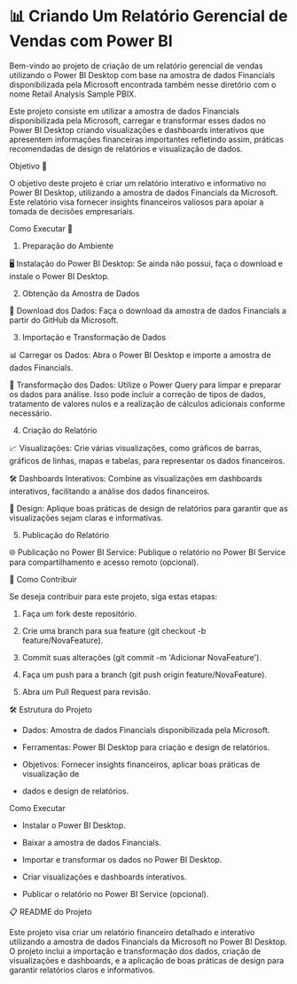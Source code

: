 # 📊 Criando Um Relatório Gerencial de Vendas com Power BI

Bem-vindo ao projeto de criação de um relatório gerencial de vendas utilizando o Power BI Desktop com base na amostra de dados Financials disponibilizada pela Microsoft encontrada também nesse diretório com o nome Retail Analysis Sample PBIX. 

Este projeto consiste em utilizar a amostra de dados Financials disponibilizada pela Microsoft, carregar e transformar esses dados no Power BI Desktop criando visualizações e dashboards interativos que apresentem informações financeiras importantes refletindo assim, práticas recomendadas de design de relatórios e visualização de dados.

Objetivo 🎯 

O objetivo deste projeto é criar um relatório interativo e informativo no Power BI Desktop, utilizando a amostra de dados Financials da Microsoft. Este relatório visa fornecer insights financeiros valiosos para apoiar a tomada de decisões empresariais.

Como Executar 📝

1. Preparação do Ambiente

🖥️ Instalação do Power BI Desktop: Se ainda não possui, faça o download e instale o 
Power BI Desktop.

2. Obtenção da Amostra de Dados

📁 Download dos Dados: Faça o download da amostra de dados Financials a partir do GitHub da Microsoft.

3. Importação e Transformação de Dados

📊 Carregar os Dados: Abra o Power BI Desktop e importe a amostra de dados Financials.

🧹 Transformação dos Dados: Utilize o Power Query para limpar e preparar os dados para análise. Isso pode incluir a correção de tipos de dados, tratamento de valores nulos e a realização de cálculos adicionais conforme necessário.

4. Criação do Relatório

📈 Visualizações: Crie várias visualizações, como gráficos de barras, gráficos de linhas, mapas e tabelas, para representar os dados financeiros.

🛠️ Dashboards Interativos: Combine as visualizações em dashboards interativos, facilitando a análise dos dados financeiros.

🎨 Design: Aplique boas práticas de design de relatórios para garantir que as visualizações sejam claras e informativas.

5. Publicação do Relatório

🌐 Publicação no Power BI Service: Publique o relatório no Power BI Service para compartilhamento e acesso remoto (opcional).

🤝 Como Contribuir

Se deseja contribuir para este projeto, siga estas etapas:

1. Faça um fork deste repositório.

2. Crie uma branch para sua feature (git checkout -b feature/NovaFeature).

3. Commit suas alterações (git commit -m 'Adicionar NovaFeature').

4. Faça um push para a branch (git push origin feature/NovaFeature).

5. Abra um Pull Request para revisão.

🛠️ Estrutura do Projeto

- Dados: Amostra de dados Financials disponibilizada pela Microsoft.

- Ferramentas: Power BI Desktop para criação e design de relatórios.

- Objetivos: Fornecer insights financeiros, aplicar boas práticas de visualização de

- dados e design de relatórios.

Como Executar

- Instalar o Power BI Desktop.

- Baixar a amostra de dados Financials.

- Importar e transformar os dados no Power BI Desktop.

- Criar visualizações e dashboards interativos.

- Publicar o relatório no Power BI Service (opcional).


📋 README do Projeto

Este projeto visa criar um relatório financeiro detalhado e interativo utilizando a amostra de dados Financials da Microsoft no Power BI Desktop. O projeto inclui a importação e transformação dos dados, criação de visualizações e dashboards, e a aplicação de boas práticas de design para garantir relatórios claros e informativos.

